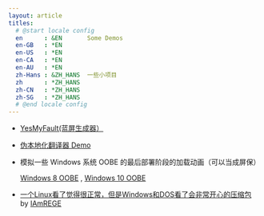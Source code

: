 ```yaml
---
layout: article
titles:
  # @start locale config
  en      : &EN       Some Demos
  en-GB   : *EN
  en-US   : *EN
  en-CA   : *EN
  en-AU   : *EN
  zh-Hans : &ZH_HANS  一些小项目
  zh      : *ZH_HANS
  zh-CN   : *ZH_HANS
  zh-SG   : *ZH_HANS
  # @end locale config
---
```


* [YesMyFault(蓝屏生成器）](https://suntrise.github.io/yesmyfault)
* [伪本地化翻译器 Demo](https://suntrise.github.io/pseudo)
* 模拟一些 Windows 系统 OOBE 的最后部署阶段的加载动画（可以当成屏保）

   [Windows 8 OOBE](https://suntrise.github.io/suntrise/Win8OOBE.html) , [Windows 10 OOBE](https://suntrise.github.io/suntrise/Win10OOBE.html)
* [一个Linux看了觉得很正常，但是Windows和DOS看了会非常开心的压缩包](https://suntrise.github.io/suntrise/happydos.tgz) by [IAmREGE](https://github.com/IAmREGE)
